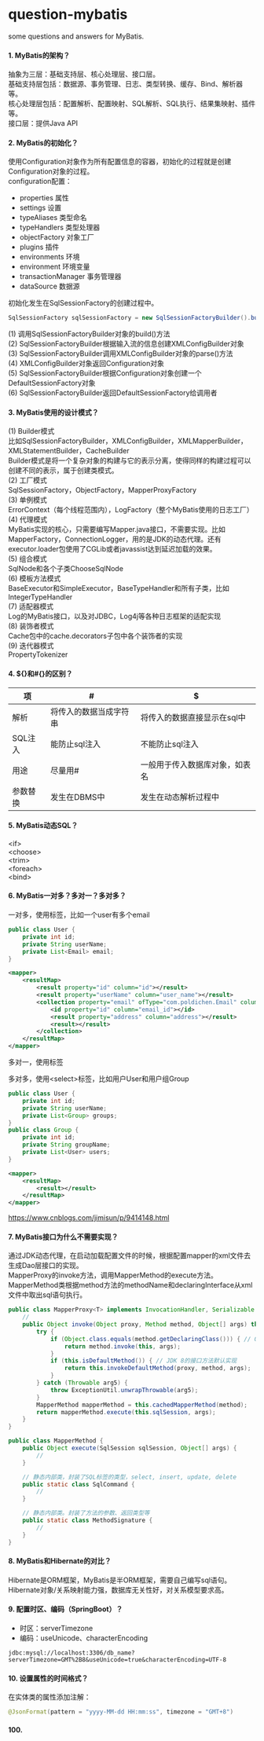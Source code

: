 # question-mybatis
some questions and answers for MyBatis.

#### 1. MyBatis的架构？
抽象为三层：基础支持层、核心处理层、接口层。<br>
基础支持层包括：数据源、事务管理、日志、类型转换、缓存、Bind、解析器等。<br>
核心处理层包括：配置解析、配置映射、SQL解析、SQL执行、结果集映射、插件等。<br>
接口层：提供Java API

#### 2. MyBatis的初始化？
使用Configuration对象作为所有配置信息的容器，初始化的过程就是创建Configuration对象的过程。<br>
configuration配置：
- properties 属性
- settings 设置
- typeAliases 类型命名
- typeHandlers 类型处理器
- objectFactory 对象工厂
- plugins 插件
- environments 环境
- environment 环境变量
- transactionManager 事务管理器
- dataSource 数据源

初始化发生在SqlSessionFactory的创建过程中。
```java
SqlSessionFactory sqlSessionFactory = new SqlSessionFactoryBuilder().build(inputStream);
```
(1) 调用SqlSessionFactoryBuilder对象的build()方法<br>
(2) SqlSessionFactoryBuilder根据输入流的信息创建XMLConfigBuilder对象<br>
(3) SqlSessionFactoryBuilder调用XMLConfigBuilder对象的parse()方法<br>
(4) XMLConfigBuilder对象返回Configuration对象<br>
(5) SqlSessionFactoryBuilder根据Configuration对象创建一个DefaultSessionFactory对象<br>
(6) SqlSessionFactoryBuilder返回DefaultSessionFactory给调用者

#### 3. MyBatis使用的设计模式？
(1) Builder模式<br>
比如SqlSessionFactoryBuilder，XMLConfigBuilder，XMLMapperBuilder，XMLStatementBuilder，CacheBuilder<br>
Builder模式是将一个复杂对象的构建与它的表示分离，使得同样的构建过程可以创建不同的表示，属于创建类模式。<br>
(2) 工厂模式<br>
SqlSessionFactory，ObjectFactory，MapperProxyFactory<br>
(3) 单例模式<br>
ErrorContext（每个线程范围内），LogFactory（整个MyBatis使用的日志工厂）<br>
(4) 代理模式<br>
MyBatis实现的核心，只需要编写Mapper.java接口，不需要实现。比如MapperFactory，ConnectionLogger，用的是JDK的动态代理。还有executor.loader包使用了CGLib或者javassist达到延迟加载的效果。<br>
(5) 组合模式<br>
SqlNode和各个子类ChooseSqlNode<br>
(6) 模板方法模式<br>
BaseExecutor和SimpleExecutor，BaseTypeHandler和所有子类，比如IntegerTypeHandler<br>
(7) 适配器模式<br>
Log的MyBatis接口，以及对JDBC，Log4j等各种日志框架的适配实现<br>
(8) 装饰者模式<br>
Cache包中的cache.decorators子包中各个装饰者的实现<br>
(9) 迭代器模式<br>
PropertyTokenizer

#### 4. ${}和#{}的区别？
项 | # | $
-|-|-
解析 | 将传入的数据当成字符串 | 将传入的数据直接显示在sql中
SQL注入 | 能防止sql注入 | 不能防止sql注入
用途 | 尽量用# | 一般用于传入数据库对象，如表名
参数替换 | 发生在DBMS中 | 发生在动态解析过程中

#### 5. MyBatis动态SQL？
\<if\><br>
\<choose\><br>
\<trim\><br>
\<foreach\><br>
\<bind\><br>

#### 6. MyBatis一对多？多对一？多对多？
一对多，使用<collection>标签，比如一个user有多个email
```java
public class User {
	private int id;
	private String userName;
	private List<Email> email;
}
```
```xml
<mapper>
	<resultMap>
		<result property="id" column="id"></result>
		<result property="userName" column="user_name"></result>
		<collection property="email" ofType="com.poldichen.Email" column="user_id">
			<id property="id" column="email_id"></id>
			<result property="address" column="address"></result>
			<result></result>
		</collection>
	</resultMap>
</mapper>
```
多对一，使用<association>标签<br>

多对多，使用\<select>标签，比如用户User和用户组Group

```java
public class User {
	private int id;
	private String userName;
	private List<Group> groups;
}
public class Group {
	private int id;
	private String groupName;
	private List<User> users;
}
```
```xml
<mapper>
	<resultMap>
		<result></result>
	</resultMap>
</mapper>
```

https://www.cnblogs.com/jimisun/p/9414148.html

#### 7. MyBatis接口为什么不需要实现？
通过JDK动态代理，在启动加载配置文件的时候，根据配置mapper的xml文件去生成Dao层接口的实现。<br>
MapperProxy的invoke方法，调用MapperMethod的execute方法。<br>
MapperMethod类根据method方法的methodName和declaringInterface从xml文件中取出sql语句执行。<br>

```java
public class MapperProxy<T> implements InvocationHandler, Serializable {
	//
	public Object invoke(Object proxy, Method method, Object[] args) throws Throwable {
		try {
			if (Object.class.equals(method.getDeclaringClass())) { // Object中定义的方法，直接执行
				return method.invoke(this, args);
			}
			if (this.isDefaultMethod()) { // JDK 8的接口方法默认实现
				return this.invokeDefaultMethod(proxy, method, args);
			}
		} catch (Throwable arg5) {
			throw ExceptionUtil.unwrapThrowable(arg5);
		}
		MapperMethod mapperMethod = this.cachedMapperMethod(method);
		return mapperMethod.execute(this.sqlSession, args);
	}
}
```
```java
public class MapperMethod {
	public Object execute(SqlSession sqlSession, Object[] args) {
		//
	}

	// 静态内部类，封装了SQL标签的类型，select, insert, update, delete
	public static class SqlCommand {
		//
	}

	// 静态内部类。封装了方法的参数、返回类型等
	public static class MethodSignature {
		//
	}
}
```

#### 8. MyBatis和Hibernate的对比？
Hibernate是ORM框架，MyBatis是半ORM框架，需要自己编写sql语句。<br>
Hibernate对象/关系映射能力强，数据库无关性好，对关系模型要求高。

#### 9. 配置时区、编码（SpringBoot）？
- 时区：serverTimezone
- 编码：useUnicode、characterEncoding
```
jdbc:mysql://localhost:3306/db_name?serverTimezone=GMT%2B8&useUnicode=true&characterEncoding=UTF-8
```

#### 10. 设置属性的时间格式？
在实体类的属性添加注解：
```java
@JsonFormat(pattern = "yyyy-MM-dd HH:mm:ss", timezone = "GMT+8")
```

#### 100.
